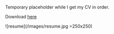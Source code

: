 Temporary placeholder while I get my CV in order.

Download [here](https://github.com/liamge/liamge.github.io/raw/master/images/resume.jpg)

![resume](/images/resume.jpg =250x250)
